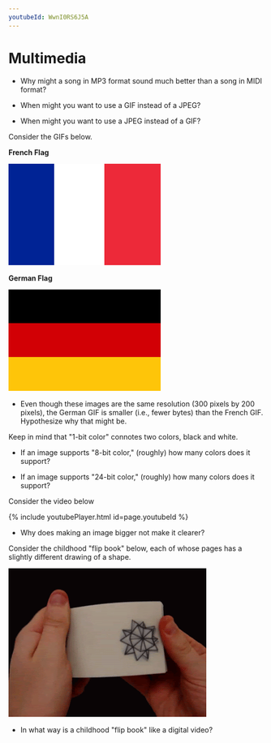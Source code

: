 ```yaml
---
youtubeId: WwnI0RS6J5A
---
```


# Multimedia

* Why might a song in MP3 format sound much better than a song in MIDI format?

* When might you want to use a GIF instead of a JPEG?

* When might you want to use a JPEG instead of a GIF?

Consider the GIFs below.

**French Flag**

![French Flag](300px-Civil_and_Naval_Ensign_of_France.svg.png)

**German Flag**

![German Flag](1280px-Flag_of_Germany.svg.png)

* Even though these images are the same resolution (300 pixels by 200 pixels), the German GIF is smaller (i.e., fewer bytes) than the French GIF. Hypothesize why that might be.

Keep in mind that "1-bit color" connotes two colors, black and white.

* If an image supports "8-bit color," (roughly) how many colors does it support?

* If an image supports "24-bit color," (roughly) how many colors does it support?

Consider the video below 

{% include youtubePlayer.html id=page.youtubeId %}

* Why does making an image bigger not make it clearer?

Consider the childhood "flip book" below, each of whose pages has a slightly different drawing of a shape.

![flip book](giphy.gif)

* In what way is a childhood "flip book" like a digital video?
